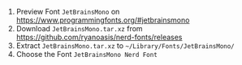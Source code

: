 1. Preview Font `JetBrainsMono` on https://www.programmingfonts.org/#jetbrainsmono
2. Download `JetBrainsMono.tar.xz` from https://github.com/ryanoasis/nerd-fonts/releases
3. Extract `JetBrainsMono.tar.xz` to `~/Library/Fonts/JetBrainsMono/`
4. Choose the Font `JetBrainsMono Nerd Font`
